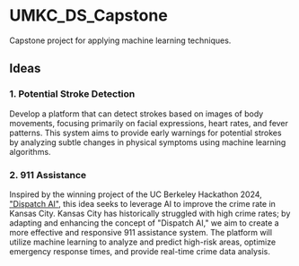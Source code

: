 # UMKC_DS_Capstone

Capstone project for applying machine learning techniques.

## Ideas

### 1. Potential Stroke Detection
Develop a platform that can detect strokes based on images of body movements, focusing primarily on facial expressions, heart rates, and fever patterns. This system aims to provide early warnings for potential strokes by analyzing subtle changes in physical symptoms using machine learning algorithms.

### 2. 911 Assistance
Inspired by the winning project of the UC Berkeley Hackathon 2024, ["Dispatch AI"](https://www.youtube.com/watch?v=tsTeEkzO9xc), this idea seeks to leverage AI to improve the crime rate in Kansas City. Kansas City has historically struggled with high crime rates; by adapting and enhancing the concept of "Dispatch AI," we aim to create a more effective and responsive 911 assistance system. The platform will utilize machine learning to analyze and predict high-risk areas, optimize emergency response times, and provide real-time crime data analysis.
